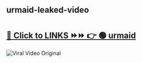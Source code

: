 
 ## urmaid-leaked-video 

# <h2><a href="https://clipsfans.com/urmaid&ref=git">🔗 Click to LINKS ⏩⏩ 👉 🟢 urmaid </a></h2>

<a href="https://clipsfans.com/urmaid&ref=git" rel="nofollow" data-target="animated-image.originalLink"><img src="https://i.ibb.co.com/xMMVF88/686577567.gif" alt="Viral Video Original" style="max-width: 100%; display: inline-block;" data-target="animated-image.originalImage"></a>
